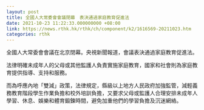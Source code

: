 ```yaml
---
layout: post
title: 全國人大常委會會議閉幕　表決通過家庭教育促進法
date: 2021-10-23 11:22:33.000000000 +08:00
link: https://news.rthk.hk/rthk/ch/component/k2/1616569-20211023.htm
categories: rthk
---
```


全國人大常委會會議在北京閉幕。央視新聞報道，會議表決通過家庭教育促進法。

法律明確未成年人的父母或其他監護人負責實施家庭教育，國家和社會則為家庭教育提供指導、支持和服務。

而為呼應內地「雙減」政策，法律規定，縣級以上地方人民政府加強監管，減輕義務教育階段學生作業負擔和校外培訓負擔，又要求父母或監護人合理安排未成年人學習、休息、娛樂和體育鍛鍊時間，避免加重他們的學習負擔及沉迷網絡。
